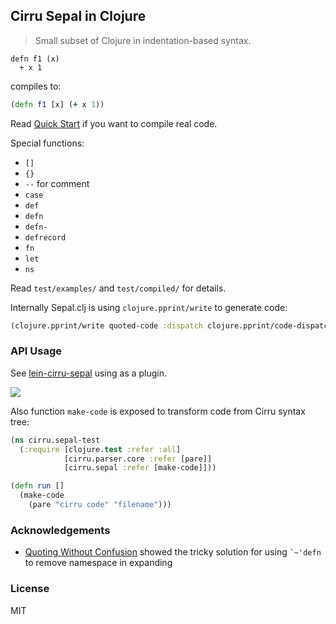 
Cirru Sepal in Clojure
----

> Small subset of Clojure in indentation-based syntax.

```cirru
defn f1 (x)
  + x 1
```

compiles to:

```clojure
(defn f1 [x] (+ x 1))
```

Read [Quick Start][quick] if you want to compile real code.

[quick]: https://github.com/Cirru/sepal.clj/wiki/Quick-Start

Special functions:

* `[]`
* `{}`
* `--` for comment
* `case`
* `def`
* `defn`
* `defn-`
* `defrecord`
* `fn`
* `let`
* `ns`

Read `test/examples/` and `test/compiled/` for details.

Internally Sepal.clj is using `clojure.pprint/write` to generate code:

```clojure
(clojure.pprint/write quoted-code :dispatch clojure.pprint/code-dispatch)
```

### API Usage

See [lein-cirru-sepal](https://github.com/Cirru/lein-cirru-sepal/) using as a plugin.

[![](https://clojars.org/cirru/sepal/latest-version.svg)](https://clojars.org/cirru/sepal)

Also function `make-code` is exposed to transform code from Cirru syntax tree:

```clojure
(ns cirru.sepal-test
  (:require [clojure.test :refer :all]
            [cirru.parser.core :refer [pare]]
            [cirru.sepal :refer [make-code]]))

(defn run []
  (make-code
    (pare "cirru code" "filename")))
```

### Acknowledgements

* [Quoting Without Confusion](https://blog.8thlight.com/colin-jones/2012/05/22/quoting-without-confusion.html)
  showed the tricky solution for using `` `~'defn `` to remove namespace in expanding

### License

MIT
